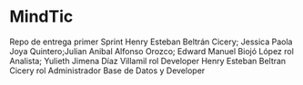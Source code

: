 # MindTic
Repo de entrega primer Sprint
Henry Esteban Beltrán Cicery; Jessica Paola Joya Quintero;Julian Anibal Alfonso Orozco; Edward Manuel Biojó López rol Analista;
Yulieth Jimena Díaz Villamil rol Developer 
Henry Esteban Beltran Cicery rol Administrador Base de Datos y Developer 

